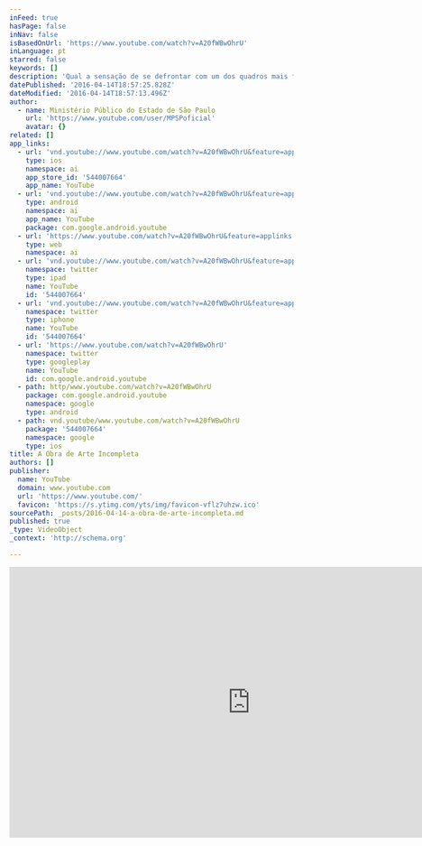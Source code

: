 ```yaml
---
inFeed: true
hasPage: false
inNav: false
isBasedOnUrl: 'https://www.youtube.com/watch?v=A20fWBwOhrU'
inLanguage: pt
starred: false
keywords: []
description: 'Qual a sensação de se defrontar com um dos quadros mais famosos do mundo, porém, incompleto? Para chamar a atenção sobre a gravidade que é o desaparecimento de uma criança, o Programa de Localização e Identificação de Desaparecidos (PLID), do Ministério Público do Estado de São Paulo, lança nova campanha em que uma das meninas do quadro "Rosa e Azul" (1881), de Pierre-Auguste Renoir, é apagada.'
datePublished: '2016-04-14T18:57:25.828Z'
dateModified: '2016-04-14T18:57:13.496Z'
author:
  - name: Ministério Público do Estado de São Paulo
    url: 'https://www.youtube.com/user/MPSPoficial'
    avatar: {}
related: []
app_links:
  - url: 'vnd.youtube://www.youtube.com/watch?v=A20fWBwOhrU&feature=applinks'
    type: ios
    namespace: ai
    app_store_id: '544007664'
    app_name: YouTube
  - url: 'vnd.youtube://www.youtube.com/watch?v=A20fWBwOhrU&feature=applinks'
    type: android
    namespace: ai
    app_name: YouTube
    package: com.google.android.youtube
  - url: 'https://www.youtube.com/watch?v=A20fWBwOhrU&feature=applinks'
    type: web
    namespace: ai
  - url: 'vnd.youtube://www.youtube.com/watch?v=A20fWBwOhrU&feature=applinks'
    namespace: twitter
    type: ipad
    name: YouTube
    id: '544007664'
  - url: 'vnd.youtube://www.youtube.com/watch?v=A20fWBwOhrU&feature=applinks'
    namespace: twitter
    type: iphone
    name: YouTube
    id: '544007664'
  - url: 'https://www.youtube.com/watch?v=A20fWBwOhrU'
    namespace: twitter
    type: googleplay
    name: YouTube
    id: com.google.android.youtube
  - path: http/www.youtube.com/watch?v=A20fWBwOhrU
    package: com.google.android.youtube
    namespace: google
    type: android
  - path: vnd.youtube/www.youtube.com/watch?v=A20fWBwOhrU
    package: '544007664'
    namespace: google
    type: ios
title: A Obra de Arte Incompleta
authors: []
publisher:
  name: YouTube
  domain: www.youtube.com
  url: 'https://www.youtube.com/'
  favicon: 'https://s.ytimg.com/yts/img/favicon-vflz7uhzw.ico'
sourcePath: _posts/2016-04-14-a-obra-de-arte-incompleta.md
published: true
_type: VideoObject
_context: 'http://schema.org'

---
```

<iframe src="https://cdn.embedly.com/widgets/media.html?src=https%3A%2F%2Fwww.youtube.com%2Fembed%2FA20fWBwOhrU%3Ffeature%3Doembed&amp;url=https%3A%2F%2Fwww.youtube.com%2Fwatch%3Fv%3DA20fWBwOhrU&amp;image=https%3A%2F%2Fi.ytimg.com%2Fvi%2FA20fWBwOhrU%2Fhqdefault.jpg&amp;key=b7d04c9b404c499eba89ee7072e1c4f7&amp;type=text%2Fhtml&amp;schema=youtube" width="854" height="480" scrolling="no" frameborder="0" allowfullscreen="allowfullscreen" style=""></iframe>